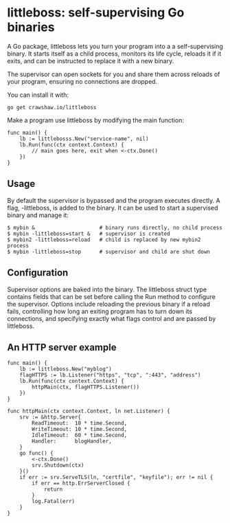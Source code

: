 # littleboss: self-supervising Go binaries

A Go package, littleboss lets you turn your program into a
a self-supervising binary.
It starts itself as a child process, monitors its life cycle,
reloads it if it exits, and can be instructed to replace it with
a new binary.

The supervisor can open sockets for you and share them across
reloads of your program, ensuring no connections are dropped.

You can install it with:

```
go get crawshaw.io/littleboss
```

Make a program use littleboss by modifying the main function:

```
func main() {
	lb := littlebosss.New("service-name", nil)
	lb.Run(func(ctx context.Context) {
		// main goes here, exit when <-ctx.Done()
	})
}
```

## Usage

By default the supervisor is bypassed and the program executes directly.
A flag, -littleboss, is added to the binary.
It can be used to start a supervised binary and manage it:

```
$ mybin &                     # binary runs directly, no child process
$ mybin -littleboss=start &   # supervisor is created
$ mybin2 -littleboss=reload   # child is replaced by new mybin2 process
$ mybin -littleboss=stop      # supervisor and child are shut down
```

## Configuration

Supervisor options are baked into the binary.
The littleboss struct type contains fields that can be set before calling
the Run method to configure the supervisor.
Options include reloading the previous binary if a reload fails,
controlling how long an exiting program has to turn down its connections,
and specifying exactly what flags control and are passed by littleboss.

## An HTTP server example

```
func main() {
	lb := littleboss.New("myblog")
	flagHTTPS := lb.Listener("https", "tcp", ":443", "address")
	lb.Run(func(ctx context.Context) {
		httpMain(ctx, flagHTTPS.Listener())
	})
}

func httpMain(ctx context.Context, ln net.Listener) {
	srv := &http.Server{
		ReadTimeout:  10 * time.Second,
		WriteTimeout: 10 * time.Second,
		IdleTimeout:  60 * time.Second,
		Handler:      blogHandler,
	}
	go func() {
		<-ctx.Done()
		srv.Shutdown(ctx)
	}()
	if err := srv.ServeTLS(ln, "certfile", "keyfile"); err != nil {
		if err == http.ErrServerClosed {
			return
		}
		log.Fatal(err)
	}
}
```
